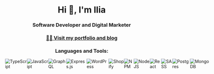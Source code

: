 <head>
  <style>
    .flex {
      display: flex;
      justify-content: space-around;
      }
  </style>
</head>
<body>
  <h1 align="center">Hi 👋, I'm Ilia</h1>
  <h3 align="center">Software Developer and Digital Marketer</h3>
  <h3 align="center">
    <a href="https://iliazolas.herokuapp.com" target="_blank">
      👨‍💻 Visit my portfolio and blog
    </a>
  </h3>
  <h3 align="center">Languages and Tools:</h3>
  <div class="flex">
    <col>
      <img src="https://img.shields.io/badge/Typescript-%23F72585.svg?style=for-the-badge&amp;logo=typescript&amp;logoColor=white" alt="TypeScript">
      <img src="https://img.shields.io/badge/Javascript-%237209B7.svg?style=for-the-badge&amp;logo=javascript&amp;logoColor=%23F7DF1E" alt="JavaScript">
      <img src="https://img.shields.io/badge/GraphQL-E10098?style=for-the-badge&amp;logo=graphql&amp;logoColor=white" alt="GraphQL">
      <img src="https://img.shields.io/badge/Express.js-%233A0CA3.svg?style=for-the-badge&amp;logo=express&amp;logoColor=%2361DAFB" alt="Express.js">
      <img src="https://img.shields.io/badge/WordPress-%234361EE.svg?style=for-the-badge&amp;logo=wordpress&amp;logoColor=%2361DAFB" alt="WordPress">
      <img src="https://img.shields.io/badge/Shopify-%234CC9F0.svg?style=for-the-badge&amp;logo=shopify&amp;logoColor=%2361DAFB" alt="Shopify">
    </col>
    <col>
      <img src="https://img.shields.io/badge/NPM-%23F48020.svg?style=for-the-badge&amp;logo=npm&amp;logoColor=white" alt="NPM">
      <img src="https://img.shields.io/badge/Node.js-6DA55F?style=for-the-badge&amp;logo=node.js&amp;logoColor=white" alt="NodeJS">
      <img src="https://img.shields.io/badge/React-%23F9A71D.svg?style=for-the-badge&amp;logo=react&amp;logoColor=%2361DAFB" alt="React">
      <img src="https://img.shields.io/badge/SASS-hotpink.svg?style=for-the-badge&amp;logo=SASS&amp;logoColor=white" alt="SASS">
      <img src="https://img.shields.io/badge/postgres-%23316192.svg?style=for-the-badge&amp;logo=postgresql&amp;logoColor=white" alt="Postgres">
      <img src="https://img.shields.io/badge/MongoDB-%234ea94b.svg?style=for-the-badge&amp;logo=mongodb&amp;logoColor=white" alt="MongoDB">
    </col>
  </div>
</body>
